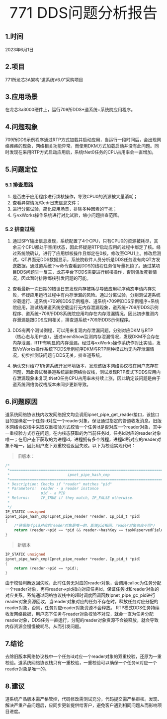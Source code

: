 <div align='center'><font size=8>771 DDS问题分析报告</font></div>

## 1.时间

2023年6月1日

## 2.项目

771所龙芯3A架构“道系统V6.0”采购项目

## 3.应用场景
在龙芯3a3000硬件上，运行709所DDS+道系统+系统院应用程序。

## 4.问题现象

709所DDS示例程序通过RTP方式加载并启动应用，当运行一段时间后，会出现网络瘫痪的现象，网络相关功能异常。而使用DKM方式加载启动并没有此问题。同时发现在采用RTP方式启动应用后，系统tNet0任务的CPU占用率会一直增加。

## 5.问题定位

### 5.1 排查思路
1. 是否由于应用程序进行绑核操作，导致CPU0的资源被大量消耗；
2. 查看异常情况时edr日志信息文件；
3. 进行分离试验，简化应用场景，排除多种因素的干扰；
4. 与vxWorks操作系统进行对比试验，缩小问题排查范围。

### 5.2 排查过程
1. 通过SPY输出信息发现，系统配置了4个CPU，只有CPU0的资源被耗尽，其余三个CPU都处于空闲状态，因此怀疑是RTP启动应用的过程中绑定了核。经过系统院确认，进行了应用绑核操作且绑定在0核，修改至CPU1上。修改后测试，QT界面无DDS数据显示，系统院软件人员分析是DDS任务没有向QT方发送数据，通过道系统下w命令查看到DDS的线程任务信号量死锁了。通过某项目DDS问题举一反三，龙芯平台下DDS需要进行绑核操作，否则偶发死锁情况，因此暂时排除绑核引发问题的可能。

2. 查看最新一次日期的错误日志发现内存被耗尽导致应用程序动态申请内存失败，怀疑应用运行过程中有内存泄漏的风险。通过分离试验，分别测试道系统空载运行、道系统+709所DDS示例程序、道系统+709所DDS示例程序+系统院应用，测试结果道系统空载运行无内存泄漏现象，道系统+709所DDS示例程序、道系统+709所DDS系统院应用均存在内存泄漏情况，因此初步推测内存泄漏是跟DDS应用相关，排查道系统+709所DDS示例程序。

3. DDS有两个测试例程，可以用来复现内存泄漏问题，分别对应DKM与RTP（核心态与用户态）。通过memShow监测内存泄漏情况，发现DKM不会存在内存泄漏，RTP有明显的内存泄漏。经过与vxWorks操作系统作对比实验，发现VxWorks操作系统下DDS示例程序DKM与RTP两种模式均无内存泄漏情况，初步推测该问题与DDS无关，排查道系统。

4. 确认交付给771所道系统开发环境版本，发现该版本网络协议栈在用户态存在问题，因此尝试替换道系统最新网络协议栈，测试发现RTP模式下DDS应用内存泄漏现象未复现,tNet0任务CPU占用率未持续上涨，因此确定该问题是由于道系统网络协议栈版本未同步更新导致。

## 6.问题原因

道系统网络协议栈内收发网络报文均会调用ipnet_pipe_get_reader接口，该接口目的是确定一个任务id对应一个reader对象，保证通过指定的管道收发消息。旧版本网络协议栈中采取双重校验方式校验一个任务id是否对应一个reader对象，其中一重校验方式存在问题。在内核态获取的为当前任务id，任务id对应的reader对象唯一；在用户态下获取的为进程id，进程拥有多个线程，进程id所对应的reader对象不唯一，因此用户态下双重校验返回失败。以下为校验实现代码：

> 旧版本：

``` C
/*
 *===========================================================================
 *                          ipnet_pipe_hash_cmp
 *===========================================================================
 * Description: Checks if "reader" matches "pid"
 * Parameters:  reader - a reader instance
 *              pid - a PID
 * Returns:     IP_TRUE if they match, IP_FALSE otherwise.
 *
 */
IP_STATIC unsigned
ipnet_pipe_hash_cmp(Ipnet_pipe_reader *reader, Ip_pid_t *pid)
{
	/*确保每个pid对应的reader对象是唯一的，即使pid相同，reader对象也应不同*/
    return (reader->pid == *pid && reader->hashKey == taskReservedFieldGet(*pid,1));
}
```

> 新版本

``` c
IP_STATIC unsigned
ipnet_pipe_hash_cmp(Ipnet_pipe_reader *reader, Ip_pid_t *pid)
{
    return (reader->pid == *pid);
}
```

由于校验判断返回失败，此时任务无对应的reader对象，会调用calloc为任务分配一个reader对象，再将reader->pid指向对应任务id，保证任务id和reader对象的对应关系。系统通过网络协议栈中的超时调度回调函数ipnet_pipe_gc_pid进行reader对象资源回收，当reader对象对应的任务不存在时，释放任务对应分配的reader对象，否则，任务对应reader对象资源不会释放。
RTP模式DDS任务持续收发网络数据，用户态下任务与reader对象校验不对应，就会一直为任务分配reader对象，DDS任务一直运行，分配的reader对象资源不会被释放，就会导致内存资源会慢慢被耗尽，从而引发问题。

## 7.结论
去除旧版本网络协议栈中一个任务id对应一个reader对象的双重校验，还原为一重校验。道系统网络协议栈只有一重校验，一重校验可以确保一个任务id对应一个reader对象是唯一的。

## 8.建议
道系统产品版本需严格管控，代码修改需测试充分，代码提交需严格审核。发现、解决严重产品问题后，应同步更新提供给客户，避免客户遇到相同问题从而影响项目进度。